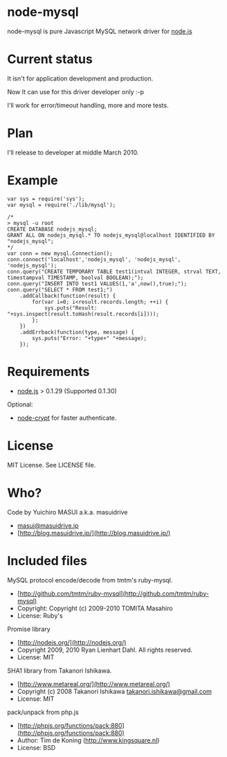 # node-mysql

node-mysql is pure Javascript MySQL network driver for [node.js](http://nodejs.org/)


# Current status
It isn't for application development and production.

Now It can use for this driver developer only :-p

I'll work for error/timeout handling, more and more tests.


# Plan
I'll release to developer at middle March 2010.


# Example

    var sys = require('sys');
    var mysql = require('./lib/mysql');
    
    /*
    > mysql -u root
    CREATE DATABASE nodejs_mysql;
    GRANT ALL ON nodejs_mysql.* TO nodejs_mysql@localhost IDENTIFIED BY "nodejs_mysql";
    */
    var conn = new mysql.Connection();
    conn.connect('localhost','nodejs_mysql', 'nodejs_mysql', 'nodejs_mysql');
    conn.query("CREATE TEMPORARY TABLE test1(intval INTEGER, strval TEXT, timestampval TIMESTAMP, boolval BOOLEAN);");
    conn.query("INSERT INTO test1 VALUES(1,'a',now(),true);");
    conn.query("SELECT * FROM test1;")
        .addCallback(function(result) {
            for(var i=0; i<result.records.length; ++i) {
                sys.puts("Result: "+sys.inspect(result.toHash(result.records[i])));
            };
        })
        .addErrback(function(type, message) {
            sys.puts("Error: "+type+" "+message);
        });

# Requirements

* [node.js](http://nodejs.org/) > 0.1.29 (Supported 0.1.30)


Optional:

* [node-crypt](http://github.com/waveto/node-crypto) for faster authenticate.


# License

MIT License. See LICENSE file.


# Who?

Code by Yuichiro MASUI a.k.a. masuidrive

* <masui@masuidrive.jp>
* [http://blog.masuidrive.jp/](http://blog.masuidrive.jp/)


# Included files

MySQL protocol encode/decode from tmtm's ruby-mysql.

* [http://github.com/tmtm/ruby-mysql](http://github.com/tmtm/ruby-mysql)
* Copyright: Copyright (c) 2009-2010 TOMITA Masahiro 
* License: Ruby's

Promise library

* [http://nodejs.org/](http://nodejs.org/)
* Copyright 2009, 2010 Ryan Lienhart Dahl. All rights reserved.
* License: MIT

SHA1 library from Takanori Ishikawa.

* [http://www.metareal.org/](http://www.metareal.org/)
* Copyright (c) 2008  Takanori Ishikawa  <takanori.ishikawa@gmail.com>
* License: MIT

pack/unpack from php.js

* [http://phpjs.org/functions/pack:880](http://phpjs.org/functions/pack:880)
* Author: Tim de Koning (http://www.kingsquare.nl)
* License: BSD

